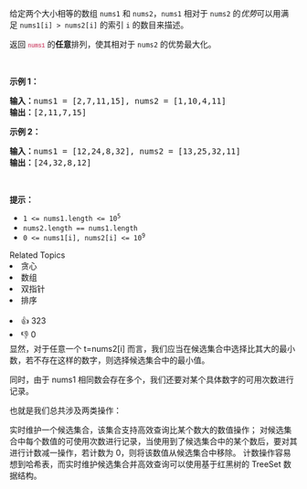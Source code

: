 <p>给定两个大小相等的数组&nbsp;<code>nums1</code>&nbsp;和&nbsp;<code>nums2</code>，<code>nums1</code>&nbsp;相对于 <code>nums2</code> 的<em>优势</em>可以用满足&nbsp;<code>nums1[i] &gt; nums2[i]</code>&nbsp;的索引 <code>i</code>&nbsp;的数目来描述。</p>

<p>返回 <font color="#c7254e" face="Menlo, Monaco, Consolas, Courier New, monospace" size="1"><span style="background-color: rgb(249, 242, 244);">nums1</span></font>&nbsp;的<strong>任意</strong>排列，使其相对于 <code>nums2</code>&nbsp;的优势最大化。</p>

<p>&nbsp;</p>

<p><strong>示例 1：</strong></p>

<pre>
<strong>输入：</strong>nums1 = [2,7,11,15], nums2 = [1,10,4,11]
<strong>输出：</strong>[2,11,7,15]
</pre>

<p><strong>示例 2：</strong></p>

<pre>
<strong>输入：</strong>nums1 = [12,24,8,32], nums2 = [13,25,32,11]
<strong>输出：</strong>[24,32,8,12]
</pre>

<p>&nbsp;</p>

<p><strong>提示：</strong></p>

<ul> 
 <li><code>1 &lt;= nums1.length &lt;= 10<sup>5</sup></code></li> 
 <li><code>nums2.length == nums1.length</code></li> 
 <li><code>0 &lt;= nums1[i], nums2[i] &lt;= 10<sup>9</sup></code></li> 
</ul>

<div><div>Related Topics</div><div><li>贪心</li><li>数组</li><li>双指针</li><li>排序</li></div></div><br><div><li>👍 323</li><li>👎 0</li></div>
显然，对于任意一个 t=nums2[i] 而言，我们应当在候选集合中选择比其大的最小数，若不存在这样的数字，则选择候选集合中的最小值。

同时，由于 nums1 相同数会存在多个，我们还要对某个具体数字的可用次数进行记录。

也就是我们总共涉及两类操作：

实时维护一个候选集合，该集合支持高效查询比某个数大的数值操作；
对候选集合中每个数值的可使用次数进行记录，当使用到了候选集合中的某个数后，要对其进行计数减一操作，若计数为 0，则将该数值从候选集合中移除。
计数操作容易想到哈希表，而实时维护候选集合并高效查询可以使用基于红黑树的 TreeSet 数据结构。